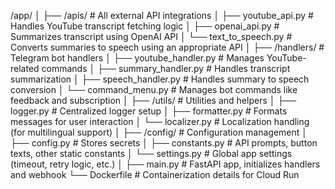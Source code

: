 /app/
│
├── /apis/                  # All external API integrations
│   ├── youtube_api.py       # Handles YouTube transcript fetching logic
│   ├── openai_api.py        # Summarizes transcript using OpenAI API
│   └── text_to_speech.py    # Converts summaries to speech using an appropriate API
│
├── /handlers/               # Telegram bot handlers
│   ├── youtube_handler.py   # Manages YouTube-related commands
│   ├── summary_handler.py   # Handles transcript summarization
│   ├── speech_handler.py    # Handles summary to speech conversion
│   └── command_menu.py      # Manages bot commands like feedback and subscription
│
├── /utils/                  # Utilities and helpers
│   ├── logger.py            # Centralized logger setup
│   ├── formatter.py         # Formats messages for user interaction
│   └── localizer.py         # Localization handling (for multilingual support)
│
├── /config/                 # Configuration management
│   ├── config.py            # Stores secrets
│   ├── constants.py         # API prompts, button texts, other static constants
│   └── settings.py          # Global app settings (timeout, retry logic, etc.)
│
├── main.py                  # FastAPI app, initializes handlers and webhook
└── Dockerfile               # Containerization details for Cloud Run